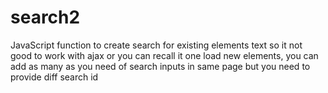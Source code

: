 # search2
JavaScript function to create search for existing elements text so it not good to work with ajax or you can recall it one load new elements, you can add as many as you need of search inputs in same page but you need to provide diff search id 
